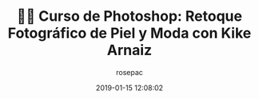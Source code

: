 ---
author: rosepac
bootstrap: true
title: "👩‍🏫 Curso de Photoshop: Retoque Fotográfico de Piel y Moda con Kike Arnaiz"
description: "📸 Descubre cómo cambiar el color de pelo con Photoshop, teñir el cabello de diferentes colores en unos sencillos pasos con Kike Arnaiz"
excerpt: "📸 Descubre cómo cambiar el color de pelo con Photoshop, teñir el cabello de diferentes colores en unos sencillos pasos con Kike Arnaiz"
header:
  video:
    id: playlist?list=PLyNvsloSbd7MtlhlVtUetyuy0zljIZfTs
    provider: youtube
comments: false
date: 2019-01-15 12:08:02
tags:
- Kike Arnaiz
- Photoshop
- Adobe
- Retoque Fotográfico
categories:
- Vídeotutorial Fotografía
sidebar:
- title: "Menú Videoteca"
  nav: vteca
---